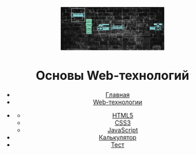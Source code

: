 <html>
   <head>

   </head>
   <body>
      <header>
         <img src="./images/plumberMan.png" id="top" alt="plumberMan" height="100"/>
         <h1>Основы Web-технологий</h1>
         <article>
            <ul>
               <li><a href="index.html">Главная</a></li>
               <li><a href="technologies.html">Web-технологии</a><li>
                  <section>
                     <ul>
                        <li><a href="html5.html">HTML5</a></li>
                        <li><a href="css3.html">CSS3</a></li>
                        <li><a href="javaScript.html">JavaScript</a></li>
                     </ul>
                  </section>
               <li><a href="calculator.html">Калькулятор</a></li>
               <li><a href="test.html">Тест</a></li>
            </ul>      
         </article>
      </header>
     
   </body>
</html>
